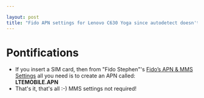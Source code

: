 ```yaml
---

layout: post
title: "Fido APN settings for Lenovo C630 Yoga since autodetect doesn't work probably because this computer was never sold in Canada"
---
```


# Pontifications

* If you insert a SIM card, then from "Fido Stephen"'s [Fido’s APN & MMS Settings](https://forums.fido.ca/t5/General-Support/Fido-s-APN-amp-MMS-Settings/td-p/91614) all you need is to create an APN  called: <br />
    **LTEMOBILE.APN**                   
* That's it, that's all :-) MMS settings not required!                                               
